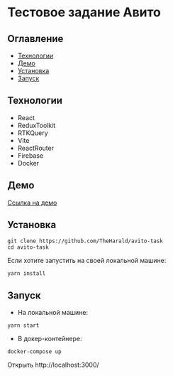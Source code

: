 # Тестовое задание Авито

## Оглавление
- [Технологии](#techs)
- [Демо](#demo)
- [Установка](#setup)
- [Запуск](#startup)

## Технологии <a name = "techs"></a>
- React
- ReduxToolkit
- RTKQuery
- Vite
- ReactRouter
- Firebase
- Docker

## Демо <a name = "demo"></a>
[Ссылка на демо](https://avito-task-surinov.web.app/)

## Установка <a name = "setup"></a>

```
git clone https://github.com/TheHarald/avito-task
cd avito-task
```
Если хотите запустить на своей локальной машине:
```
yarn install
```


## Запуск <a name = "startup"></a>
- На локальной машине:
```
yarn start
```
- В докер-контейнере:
```
docker-compose up
```

Открыть http://localhost:3000/
